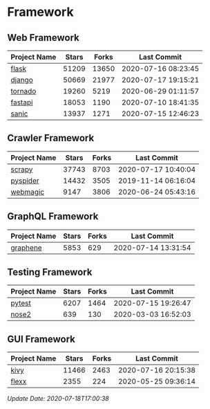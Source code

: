 # Framework

## Web Framework

| Project Name | Stars | Forks | Last Commit |
| ------------ | ----- | ----- | ----------- |
| [flask](https://github.com/pallets/flask) | 51209 | 13650 | 2020-07-16 08:23:45 |
| [django](https://github.com/django/django) | 50669 | 21977 | 2020-07-17 19:15:21 |
| [tornado](https://github.com/tornadoweb/tornado) | 19260 | 5219 | 2020-06-29 01:11:57 |
| [fastapi](https://github.com/tiangolo/fastapi) | 18053 | 1190 | 2020-07-10 18:41:35 |
| [sanic](https://github.com/huge-success/sanic) | 13937 | 1271 | 2020-07-15 12:46:23 |

## Crawler Framework

| Project Name | Stars | Forks | Last Commit |
| ------------ | ----- | ----- | ----------- |
| [scrapy](https://github.com/scrapy/scrapy) | 37743 | 8703 | 2020-07-17 10:40:04 |
| [pyspider](https://github.com/binux/pyspider) | 14432 | 3505 | 2019-11-14 06:16:04 |
| [webmagic](https://github.com/code4craft/webmagic) | 9147 | 3806 | 2020-06-24 05:43:16 |

## GraphQL Framework

| Project Name | Stars | Forks | Last Commit |
| ------------ | ----- | ----- | ----------- |
| [graphene](https://github.com/graphql-python/graphene) | 5853 | 629 | 2020-07-14 13:31:54 |

## Testing Framework

| Project Name | Stars | Forks | Last Commit |
| ------------ | ----- | ----- | ----------- |
| [pytest](https://github.com/pytest-dev/pytest) | 6207 | 1464 | 2020-07-15 19:26:47 |
| [nose2](https://github.com/nose-devs/nose2) | 639 | 130 | 2020-03-03 16:52:03 |

## GUI Framework

| Project Name | Stars | Forks | Last Commit |
| ------------ | ----- | ----- | ----------- |
| [kivy](https://github.com/kivy/kivy) | 11466 | 2463 | 2020-07-16 20:15:38 |
| [flexx](https://github.com/flexxui/flexx) | 2355 | 224 | 2020-05-25 09:36:14 |

*Update Date: 2020-07-18T17:00:38*